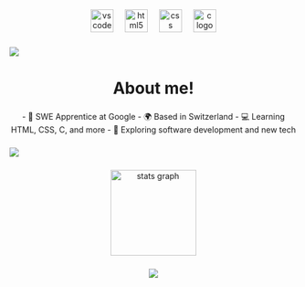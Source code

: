 <div align="center">
  <a href="https://code.visualstudio.com/"><img src="https://cdn.jsdelivr.net/gh/devicons/devicon/icons/vscode/vscode-original.svg" height="40" alt="vscode logo"  /></a>
  <img width="12" />
  <a href="https://www.w3schools.com/html/default.asp"><img src="https://skillicons.dev/icons?i=html" height="40" alt="html5 logo"  /></a>
  <img width="12" />
  <a href="https://www.w3schools.com/css/default.asp"><img src="https://skillicons.dev/icons?i=css" height="40" alt="css logo"  /></a>
  <img width="12" />
  <a href="https://www.w3schools.com/c/index.php"><img src="https://skillicons.dev/icons?i=c" height="40" alt="c logo"  /></a>
</div>

###

<div>
  <img style="100%" src="https://capsule-render.vercel.app/api?type=soft&height=30&section=header&reversal=false&fontSize=70&fontAlign=50&fontAlignY=50&stroke=-&descSize=20&descAlign=50&descAlignY=50&color=gradient"  />
</div>

###

<h1 align="center">About me!</h1>

###

<p align="center">
  - 🚀 SWE Apprentice at Google
  - 🌍 Based in Switzerland
  - 💻 Learning HTML, CSS, C, and more
  - 🎯 Exploring software development and new tech
</p>

###

<div>
  <img style="100%" src="https://capsule-render.vercel.app/api?type=soft&height=30&section=header&reversal=false&fontSize=70&fontAlign=50&fontAlignY=50&stroke=-&descSize=20&descAlign=50&descAlignY=50&color=gradient"  />
</div>

###

<div align="center">
  <img src="https://github-readme-stats.vercel.app/api?username=ny-noe-e&hide_title=false&hide_rank=false&show_icons=true&include_all_commits=true&count_private=true&disable_animations=false&theme=dracula&locale=en&hide_border=false&order=1" height="150" alt="stats
    graph"  />
</div>


###

<div align="center">
 <a href="https://www.linkedin.com/in/noe-e-88120038b"><img src="https://raw.githubusercontent.com/maurodesouza/profile-readme-generator/master/src/assets/icons/social/linkedin/default.svg"  /></a>

</div>

###
